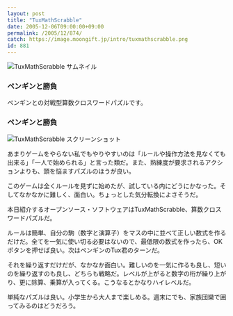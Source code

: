 ```yaml
---
layout: post
title: "TuxMathScrabble"
date: 2005-12-06T09:00:00+09:00
permalink: /2005/12/874/
catch: https://image.moongift.jp/intro/tuxmathscrabble.png
id: 881
---
```

 ![TuxMathScrabble サムネイル](https://image.moongift.jp/intro/tuxmathscrabble.s.png "TuxMathScrabble サムネイル")
  

### ペンギンと勝負
  
ペンギンとの対戦型算数クロスワードパズルです。  
<!--more-->  

### ペンギンと勝負
  

![TuxMathScrabble スクリーンショット](https://image.moongift.jp/intro/tuxmathscrabble.png "TuxMathScrabble スクリーンショット")

  

あまりゲームをやらない私でもやりやすいのは「ルールや操作方法を見なくても出来る」「一人で始められる」と言った類だ。また、熟練度が要求されるアクションよりも、頭を悩ますパズルのほうが良い。

  

このゲームは全くルールを見ずに始めたが、試している内にどうにかなった。そしてなかなかに難しく、面白い。ちょっとした気分転換によさそうだ。

  

本日紹介するオープンソース・ソフトウェアはTuxMathScrabble、算数クロスワードパズルだ。

  

ルールは簡単、自分の駒（数字と演算子）をマスの中に並べて正しい数式を作るだけだ。全てを一気に使い切る必要はないので、最低限の数式を作ったら、OKボタンを押せば良い。次はペンギンのTux君のターンだ。

  

それを繰り返すだけだが、なかなか面白い。難しいのを一気に作るも良し、短いのを繰り返すのも良し、どちらも戦略だ。レベルが上がると数字の桁が繰り上がり、更に除算、乗算が入ってくる。こうなるとかなりハイレベルだ。

  

単純なパズルは良い。小学生から大人まで楽しめる。週末にでも、家族団欒で囲ってみるのはどうだろう。

